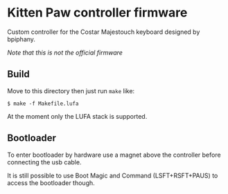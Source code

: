 Kitten Paw controller firmware
======================
Custom controller for the Costar Majestouch keyboard designed by bpiphany.

*Note that this is not the official firmware*

Build
-----
Move to this directory then just run `make` like:

    $ make -f Makefile.lufa

At the moment only the LUFA stack is supported.


Bootloader
---------
To enter bootloader by hardware use a magnet above the controller before connecting the usb cable.

It is still possible to use Boot Magic and Command (LSFT+RSFT+PAUS) to access the bootloader though.
